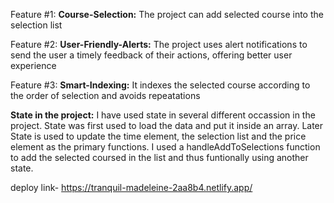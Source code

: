 Feature #1: **Course-Selection:** The project can add selected course into the selection list

Feature #2: **User-Friendly-Alerts:** The project uses alert notifications to send the user a timely feedback of their actions, offering better user experience

Feature #3: **Smart-Indexing:** It indexes the selected course according to the order of selection and avoids repeatations


**State in the project:**
I have used state in several different occassion in the project. State was first used to load the data and put it inside an array. Later State is used to update the time element, the selection list and the price element as the primary functions. I used a handleAddToSelections function to add the selected coursed in the list and thus funtionally using another state.

deploy link- https://tranquil-madeleine-2aa8b4.netlify.app/

